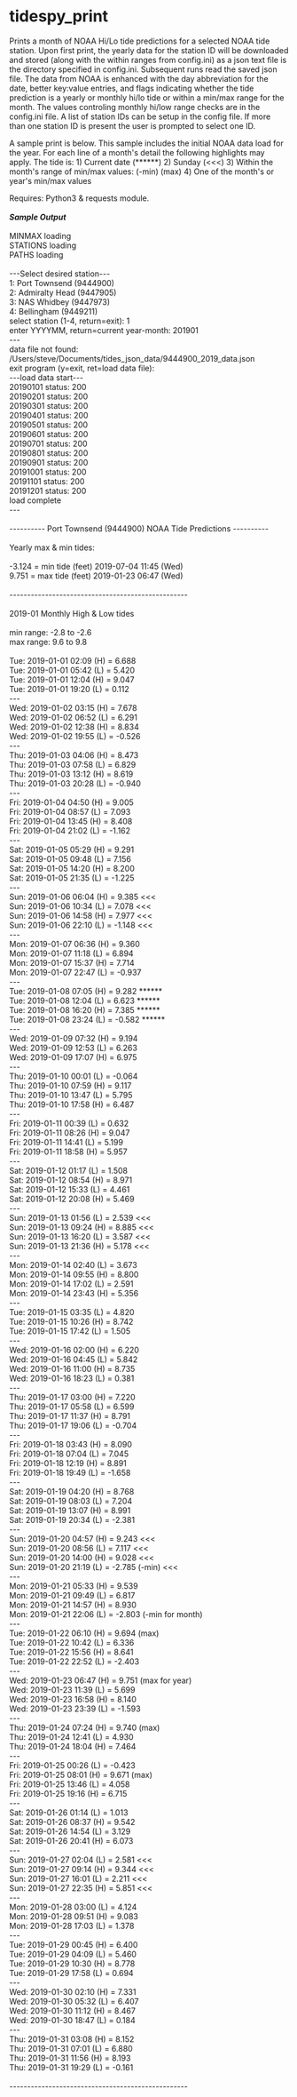 # tidespy_print
Prints a month of NOAA Hi/Lo tide predictions for a selected NOAA tide station. Upon first print, the yearly data for the station ID will be downloaded and stored (along with the within ranges from config.ini) as a json text file is the directory specified in config.ini. Subsequent runs read the saved json file. The data from NOAA is enhanced with the day abbreviation for the date, better key:value entries, and flags indicating whether the tide prediction is a yearly or monthly hi/lo tide or within a min/max range for the month. The values controling monthly hi/low range checks are in the config.ini file. A list of station IDs can be setup in the config file. If more than one station ID is present the user is prompted to select one ID.

A sample print is below. This sample includes the initial NOAA data load for the year. For each line of a month's detail the following highlights may apply. The tide is:
     1) Current date (******)
     2) Sunday (<<<)
     3) Within the month's range of min/max values: (-min) (max)
     4) One of the month's or year's min/max values

Requires: Python3 & requests module.
<br>
<br>
***Sample Output***
<br>
<br>
MINMAX loading<br>
STATIONS loading<br>
PATHS loading<br>
<br>
\---Select desired station---<br>
1: Port Townsend (9444900)<br>
2: Admiralty Head (9447905)<br>
3: NAS Whidbey (9447973)<br>
4: Bellingham (9449211)<br>
select station (1-4, return=exit): 1<br>
enter YYYYMM, return=current year-month: 201901<br>
\---<br>
data file not found: /Users/steve/Documents/tides_json_data/9444900_2019_data.json<br>
exit program (y=exit, ret=load data file): <br>
\---load data start---<br>
20190101 status: 200<br>
20190201 status: 200<br>
20190301 status: 200<br>
20190401 status: 200<br>
20190501 status: 200<br>
20190601 status: 200<br>
20190701 status: 200<br>
20190801 status: 200<br>
20190901 status: 200<br>
20191001 status: 200<br>
20191101 status: 200<br>
20191201 status: 200<br>
load complete<br>
\---<br>
<br>
\---------- Port Townsend (9444900) NOAA Tide Predictions  ----------<br>
<br>
Yearly max & min tides:<br>
<br>
\-3.124 = min tide (feet) 2019-07-04 11:45 (Wed)<br>
9.751 = max tide (feet) 2019-01-23 06:47 (Wed)<br>
<br>
\--------------------------------------------------<br>
<br>
2019-01 Monthly High & Low tides<br>
<br>
min range: -2.8 to -2.6<br>
max range: 9.6 to 9.8<br>
<br>
Tue: 2019-01-01 02:09 (H) =  6.688  <br>
Tue: 2019-01-01 05:42 (L) =  5.420  <br>
Tue: 2019-01-01 12:04 (H) =  9.047  <br>
Tue: 2019-01-01 19:20 (L) =  0.112  <br>
\---<br>
Wed: 2019-01-02 03:15 (H) =  7.678  <br>
Wed: 2019-01-02 06:52 (L) =  6.291  <br>
Wed: 2019-01-02 12:38 (H) =  8.834  <br>
Wed: 2019-01-02 19:55 (L) = -0.526  <br>
\---<br>
Thu: 2019-01-03 04:06 (H) =  8.473  <br>
Thu: 2019-01-03 07:58 (L) =  6.829  <br>
Thu: 2019-01-03 13:12 (H) =  8.619  <br>
Thu: 2019-01-03 20:28 (L) = -0.940  <br>
\---<br>
Fri: 2019-01-04 04:50 (H) =  9.005  <br>
Fri: 2019-01-04 08:57 (L) =  7.093  <br>
Fri: 2019-01-04 13:45 (H) =  8.408  <br>
Fri: 2019-01-04 21:02 (L) = -1.162  <br>
\---<br>
Sat: 2019-01-05 05:29 (H) =  9.291  <br>
Sat: 2019-01-05 09:48 (L) =  7.156  <br>
Sat: 2019-01-05 14:20 (H) =  8.200  <br>
Sat: 2019-01-05 21:35 (L) = -1.225  <br>
\---<br>
Sun: 2019-01-06 06:04 (H) =  9.385  <<<<br>
Sun: 2019-01-06 10:34 (L) =  7.078  <<<<br>
Sun: 2019-01-06 14:58 (H) =  7.977  <<<<br>
Sun: 2019-01-06 22:10 (L) = -1.148  <<<<br>
\---<br>
Mon: 2019-01-07 06:36 (H) =  9.360  <br>
Mon: 2019-01-07 11:18 (L) =  6.894  <br>
Mon: 2019-01-07 15:37 (H) =  7.714  <br>
Mon: 2019-01-07 22:47 (L) = -0.937  <br>
\---<br>
Tue: 2019-01-08 07:05 (H) =  9.282  ****** <br>
Tue: 2019-01-08 12:04 (L) =  6.623  ******<br>
Tue: 2019-01-08 16:20 (H) =  7.385  ******<br>
Tue: 2019-01-08 23:24 (L) = -0.582  ******<br>
\---<br>
Wed: 2019-01-09 07:32 (H) =  9.194  <br>
Wed: 2019-01-09 12:53 (L) =  6.263  <br>
Wed: 2019-01-09 17:07 (H) =  6.975  <br>
\---<br>
Thu: 2019-01-10 00:01 (L) = -0.064  <br>
Thu: 2019-01-10 07:59 (H) =  9.117  <br>
Thu: 2019-01-10 13:47 (L) =  5.795  <br>
Thu: 2019-01-10 17:58 (H) =  6.487  <br>
\---<br>
Fri: 2019-01-11 00:39 (L) =  0.632  <br>
Fri: 2019-01-11 08:26 (H) =  9.047  <br>
Fri: 2019-01-11 14:41 (L) =  5.199  <br>
Fri: 2019-01-11 18:58 (H) =  5.957  <br>
\---<br>
Sat: 2019-01-12 01:17 (L) =  1.508  <br>
Sat: 2019-01-12 08:54 (H) =  8.971  <br>
Sat: 2019-01-12 15:33 (L) =  4.461  <br>
Sat: 2019-01-12 20:08 (H) =  5.469  <br>
\---<br>
Sun: 2019-01-13 01:56 (L) =  2.539  <<<<br>
Sun: 2019-01-13 09:24 (H) =  8.885  <<<<br>
Sun: 2019-01-13 16:20 (L) =  3.587  <<<<br>
Sun: 2019-01-13 21:36 (H) =  5.178  <<<<br>
\---<br>
Mon: 2019-01-14 02:40 (L) =  3.673  <br>
Mon: 2019-01-14 09:55 (H) =  8.800  <br>
Mon: 2019-01-14 17:02 (L) =  2.591  <br>
Mon: 2019-01-14 23:43 (H) =  5.356  <br>
\---<br>
Tue: 2019-01-15 03:35 (L) =  4.820  <br>
Tue: 2019-01-15 10:26 (H) =  8.742  <br>
Tue: 2019-01-15 17:42 (L) =  1.505  <br>
\---<br>
Wed: 2019-01-16 02:00 (H) =  6.220  <br>
Wed: 2019-01-16 04:45 (L) =  5.842  <br>
Wed: 2019-01-16 11:00 (H) =  8.735  <br>
Wed: 2019-01-16 18:23 (L) =  0.381  <br>
\---<br>
Thu: 2019-01-17 03:00 (H) =  7.220  <br>
Thu: 2019-01-17 05:58 (L) =  6.599  <br>
Thu: 2019-01-17 11:37 (H) =  8.791  <br>
Thu: 2019-01-17 19:06 (L) = -0.704  <br>
\---<br>
Fri: 2019-01-18 03:43 (H) =  8.090  <br>
Fri: 2019-01-18 07:04 (L) =  7.045  <br>
Fri: 2019-01-18 12:19 (H) =  8.891  <br>
Fri: 2019-01-18 19:49 (L) = -1.658  <br>
\---<br>
Sat: 2019-01-19 04:20 (H) =  8.768  <br>
Sat: 2019-01-19 08:03 (L) =  7.204  <br>
Sat: 2019-01-19 13:07 (H) =  8.991  <br>
Sat: 2019-01-19 20:34 (L) = -2.381  <br>
\---<br>
Sun: 2019-01-20 04:57 (H) =  9.243  <<<<br>
Sun: 2019-01-20 08:56 (L) =  7.117  <<<<br>
Sun: 2019-01-20 14:00 (H) =  9.028  <<<<br>
Sun: 2019-01-20 21:19 (L) = -2.785 (-min) <<<<br>
\---<br>
Mon: 2019-01-21 05:33 (H) =  9.539  <br>
Mon: 2019-01-21 09:49 (L) =  6.817  <br>
Mon: 2019-01-21 14:57 (H) =  8.930  <br>
Mon: 2019-01-21 22:06 (L) = -2.803 (-min for month) <br>
\---<br>
Tue: 2019-01-22 06:10 (H) =  9.694 (max) <br>
Tue: 2019-01-22 10:42 (L) =  6.336  <br>
Tue: 2019-01-22 15:56 (H) =  8.641  <br>
Tue: 2019-01-22 22:52 (L) = -2.403  <br>
\---<br>
Wed: 2019-01-23 06:47 (H) =  9.751 (max for year) <br>
Wed: 2019-01-23 11:39 (L) =  5.699  <br>
Wed: 2019-01-23 16:58 (H) =  8.140  <br>
Wed: 2019-01-23 23:39 (L) = -1.593  <br>
\---<br>
Thu: 2019-01-24 07:24 (H) =  9.740 (max) <br>
Thu: 2019-01-24 12:41 (L) =  4.930  <br>
Thu: 2019-01-24 18:04 (H) =  7.464  <br>
\---<br>
Fri: 2019-01-25 00:26 (L) = -0.423  <br>
Fri: 2019-01-25 08:01 (H) =  9.671 (max) <br>
Fri: 2019-01-25 13:46 (L) =  4.058  <br>
Fri: 2019-01-25 19:16 (H) =  6.715  <br>
\---<br>
Sat: 2019-01-26 01:14 (L) =  1.013  <br>
Sat: 2019-01-26 08:37 (H) =  9.542  <br>
Sat: 2019-01-26 14:54 (L) =  3.129  <br>
Sat: 2019-01-26 20:41 (H) =  6.073  <br>
\---<br>
Sun: 2019-01-27 02:04 (L) =  2.581  <<<<br>
Sun: 2019-01-27 09:14 (H) =  9.344  <<<<br>
Sun: 2019-01-27 16:01 (L) =  2.211  <<<<br>
Sun: 2019-01-27 22:35 (H) =  5.851  <<<<br>
\---<br>
Mon: 2019-01-28 03:00 (L) =  4.124  <br>
Mon: 2019-01-28 09:51 (H) =  9.083  <br>
Mon: 2019-01-28 17:03 (L) =  1.378  <br>
\---<br>
Tue: 2019-01-29 00:45 (H) =  6.400  <br>
Tue: 2019-01-29 04:09 (L) =  5.460  <br>
Tue: 2019-01-29 10:30 (H) =  8.778  <br>
Tue: 2019-01-29 17:58 (L) =  0.694  <br>
\---<br>
Wed: 2019-01-30 02:10 (H) =  7.331  <br>
Wed: 2019-01-30 05:32 (L) =  6.407  <br>
Wed: 2019-01-30 11:12 (H) =  8.467  <br>
Wed: 2019-01-30 18:47 (L) =  0.184  <br>
\---<br>
Thu: 2019-01-31 03:08 (H) =  8.152  <br>
Thu: 2019-01-31 07:01 (L) =  6.880  <br>
Thu: 2019-01-31 11:56 (H) =  8.193  <br>
Thu: 2019-01-31 19:29 (L) = -0.161  <br>
<br>
\--------------------------------------------------<br>
